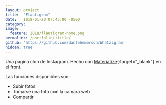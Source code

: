 ```yaml
---
layout: project
title:  "Flautigram"
date:   1018-01-20 07:45:00 -0500
category:
image:
  feature: 2018/flautigram-home.png
permalink: /portfolio/:title/
github: 'https://github.com/dantehemerson/Whatzigram'
hidden: true
---
```

Una pagina clon de Instagram.
Hecho con [Materialize](https://materializecss.com/){:target="_blank"} en el front.

Las funciones disponibles son:
* Subir fotos
* Tomarse una foto con la camara web
* Compartir